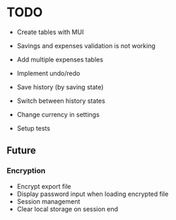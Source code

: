 # TODO

- Create tables with MUI

- Savings and expenses validation is not working
- Add multiple expenses tables

- Implement undo/redo

- Save history (by saving state)
- Switch between history states

- Change currency in settings
- Setup tests

## Future

### Encryption
- Encrypt export file
- Display password input when loading encrypted file
- Session management
- Clear local storage on session end